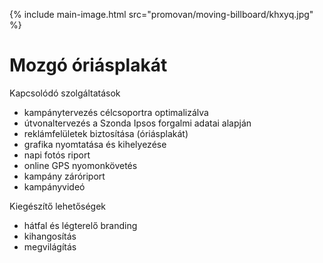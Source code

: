 {% include main-image.html src="promovan/moving-billboard/khxyq.jpg" %}

# Mozgó óriásplakát

Kapcsolódó szolgáltatások

- kampánytervezés célcsoportra optimalizálva
- útvonaltervezés a Szonda Ipsos forgalmi adatai alapján
- reklámfelületek biztosítása (óriásplakát)
- grafika nyomtatása és kihelyezése
- napi fotós riport
- online GPS nyomonkövetés
- kampány záróriport
- kampányvideó

Kiegészítő lehetőségek

- hátfal és légterelő branding
- kihangosítás
- megvilágítás
